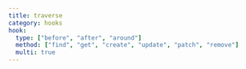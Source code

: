 ```yaml
---
title: traverse
category: hooks
hook:
  type: ["before", "after", "around"]
  method: ["find", "get", "create", "update", "patch", "remove"]
  multi: true
---
```

